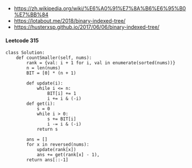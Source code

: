* https://zh.wikipedia.org/wiki/%E6%A0%91%E7%8A%B6%E6%95%B0%E7%BB%84
* https://lotabout.me/2018/binary-indexed-tree/
* https://husterxsp.github.io/2017/06/06/binary-indexed-tree/


#### Leetcode 315
```
class Solution:
    def countSmaller(self, nums):
        rank = {val: i + 1 for i, val in enumerate(sorted(nums))}
        n = len(nums)
        BIT = [0] * (n + 1)
        
        def update(i):
            while i <= n:
                BIT[i] += 1
                i += i & (-i)
        def get(i):
            s = 0
            while i > 0:
                s += BIT[i]
                i -= i & (-i)
            return s
        
        ans = []
        for x in reversed(nums):
            update(rank[x])
            ans += get(rank[x] - 1),
        return ans[::-1]
```
        
        
        
        
        

        
        
        
        
        
        
        
        
        
        
    
        
        
        
        
        
        
        
        
        
        
        
        
        
        
        
     
